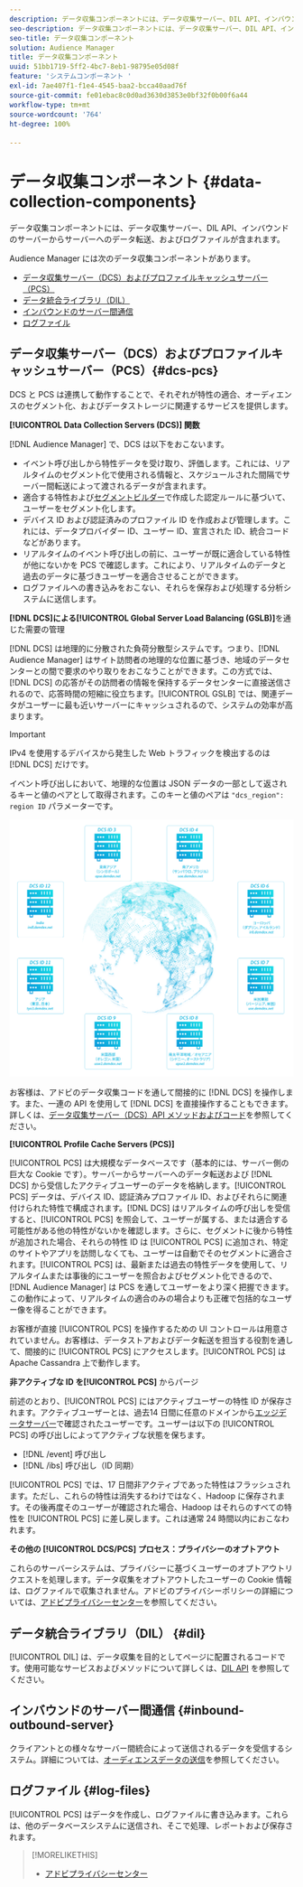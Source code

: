 ```yaml
---
description: データ収集コンポーネントには、データ収集サーバー、DIL API、インバウンドのサーバーからサーバーへのデータ転送、およびログファイルが含まれます。
seo-description: データ収集コンポーネントには、データ収集サーバー、DIL API、インバウンドのサーバーからサーバーへのデータ転送、およびログファイルが含まれます。
seo-title: データ収集コンポーネント
solution: Audience Manager
title: データ収集コンポーネント
uuid: 51bb1719-5ff2-4bc7-8eb1-98795e05d08f
feature: 'システムコンポーネント '
exl-id: 7ae407f1-f1e4-4545-baa2-bcca40aad76f
source-git-commit: fe01ebac8c0d0ad3630d3853e0bf32f0b00f6a44
workflow-type: tm+mt
source-wordcount: '764'
ht-degree: 100%

---
```


# データ収集コンポーネント {#data-collection-components}

データ収集コンポーネントには、データ収集サーバー、DIL API、インバウンドのサーバーからサーバーへのデータ転送、およびログファイルが含まれます。

<!-- 

c_compcollect.xml

 -->

Audience Manager には次のデータ収集コンポーネントがあります。

* [データ収集サーバー（DCS）およびプロファイルキャッシュサーバー（PCS）](../../reference/system-components/components-data-collection.md#dcs-pcs)
* [データ統合ライブラリ（DIL）](../../reference/system-components/components-data-collection.md#dil)
* [インバウンドのサーバー間通信](../../reference/system-components/components-data-collection.md#inbound-outbound-server)
* [ログファイル](../../reference/system-components/components-data-collection.md#log-files)

## データ収集サーバー（DCS）およびプロファイルキャッシュサーバー（PCS）{#dcs-pcs}

DCS と PCS は連携して動作することで、それぞれが特性の適合、オーディエンスのセグメント化、およびデータストレージに関連するサービスを提供します。

**[!UICONTROL Data Collection Servers (DCS)] 関数**

[!DNL Audience Manager] で、DCS は以下をおこないます。

* イベント呼び出しから特性データを受け取り、評価します。これには、リアルタイムのセグメント化で使用される情報と、スケジュールされた間隔でサーバー間転送によって渡されるデータが含まれます。
* 適合する特性および[セグメントビルダー](../../features/segments/segment-builder.md)で作成した認定ルールに基づいて、ユーザーをセグメント化します。
* デバイス ID および認証済みのプロファイル ID を作成および管理します。これには、データプロバイダー ID、ユーザー ID、宣言された ID、統合コードなどがあります。
* リアルタイムのイベント呼び出しの前に、ユーザーが既に適合している特性が他にないかを PCS で確認します。これにより、リアルタイムのデータと過去のデータに基づきユーザーを適合させることができます。
* ログファイルへの書き込みをおこない、それらを保存および処理する分析システムに送信します。

**[!DNL DCS]による[!UICONTROL Global Server Load Balancing (GSLB)]**&#x200B;を通じた需要の管理

[!DNL DCS] は地理的に分散された負荷分散型システムです。つまり、[!DNL Audience Manager] はサイト訪問者の地理的な位置に基づき、地域のデータセンターとの間で要求のやり取りをおこなうことができます。この方式では、[!DNL DCS] の応答がその訪問者の情報を保持するデータセンターに直接送信されるので、応答時間の短縮に役立ちます。[!UICONTROL GSLB] では、関連データがユーザーに最も近いサーバーにキャッシュされるので、システムの効率が高まります。

>[!IMPORTANT]
>
>IPv4 を使用するデバイスから発生した Web トラフィックを検出するのは [!DNL DCS] だけです。

イベント呼び出しにおいて、地理的な位置は JSON データの一部として返されるキーと値のペアとして取得されます。このキーと値のペアは `"dcs_region": region ID` パラメーターです。

![](assets/dcs-map.png)

お客様は、アドビのデータ収集コードを通して間接的に [!DNL DCS] を操作します。また、一連の API を使用して [!DNL DCS] を直接操作することもできます。詳しくは、[データ収集サーバー（DCS）API メソッドおよびコード](../../api/dcs-intro/dcs-event-calls/dcs-event-calls.md)を参照してください。

**[!UICONTROL Profile Cache Servers (PCS)]**

[!UICONTROL PCS] は大規模なデータベースです（基本的には、サーバー側の巨大な Cookie です）。サーバーからサーバーへのデータ転送および [!DNL DCS] から受信したアクティブユーザーのデータを格納します。[!UICONTROL PCS] データは、デバイス ID、認証済みプロファイル ID、およびそれらに関連付けられた特性で構成されます。[!DNL DCS] はリアルタイムの呼び出しを受信すると、[!UICONTROL PCS] を照会して、ユーザーが属する、または適合する可能性がある他の特性がないかを確認します。さらに、セグメントに後から特性が追加された場合、それらの特性 ID は [!UICONTROL PCS] に追加され、特定のサイトやアプリを訪問しなくても、ユーザーは自動でそのセグメントに適合されます。[!UICONTROL PCS] は、最新または過去の特性データを使用して、リアルタイムまたは事後的にユーザーを照合およびセグメント化できるので、[!DNL Audience Manager] は PCS を通してユーザーをより深く把握できます。この動作によって、リアルタイムの適合のみの場合よりも正確で包括的なユーザー像を得ることができます。

お客様が直接 [!UICONTROL PCS] を操作するための UI コントロールは用意されていません。お客様は、データストアおよびデータ転送を担当する役割を通して、間接的に [!UICONTROL PCS] にアクセスします。[!UICONTROL PCS] は Apache Cassandra 上で動作します。

**非アクティブな ID を[!UICONTROL PCS]** からパージ

前述のとおり、[!UICONTROL PCS] にはアクティブユーザーの特性 ID が保存されます。アクティブユーザーとは、過去14 日間に任意のドメインから[エッジデータサーバー](../../reference/system-components/components-edge.md)で確認されたユーザーです。ユーザーは以下の [!UICONTROL PCS] の呼び出しによってアクティブな状態を保ちます。

* [!DNL /event] 呼び出し
* [!DNL /ibs] 呼び出し（ID 同期）

<!-- 

Removed /dpm calls from the bulleted list. /dpm calls have been deprecated.

 -->

[!UICONTROL PCS] では、17 日間非アクティブであった特性はフラッシュされます。ただし、これらの特性は消失するわけではなく、Hadoop に保存されます。その後再度そのユーザーが確認された場合、Hadoop はそれらのすべての特性を [!UICONTROL PCS] に差し戻します。これは通常 24 時間以内におこなわれます。

**その他の [!UICONTROL DCS/PCS] プロセス：プライバシーのオプトアウト**

これらのサーバーシステムは、プライバシーに基づくユーザーのオプトアウトリクエストを処理します。データ収集をオプトアウトしたユーザーの Cookie 情報は、ログファイルで収集されません。アドビのプライバシーポリシーの詳細については、[アドビプライバシーセンター](https://www.adobe.com/jp/privacy/experience-cloud.html)を参照してください。

## データ統合ライブラリ（DIL） {#dil}

[!UICONTROL DIL] は、データ収集を目的としてページに配置されるコードです。使用可能なサービスおよびメソッドについて詳しくは、[DIL API](../../dil/dil-overview.md) を参照してください。

## インバウンドのサーバー間通信 {#inbound-outbound-server}

クライアントとの様々なサーバー間統合によって送信されるデータを受信するシステム。詳細については、[オーディエンスデータの送信](/help/using/integration/sending-audience-data/real-time-data-integration/real-time-tech-specs.md)を参照してください。

## ログファイル {#log-files}

[!UICONTROL PCS] はデータを作成し、ログファイルに書き込みます。これらは、他のデータベースシステムに送信され、そこで処理、レポートおよび保存されます。

>[!MORELIKETHIS]
>
>* [アドビプライバシーセンター](https://www.adobe.com/jp/privacy.html)

